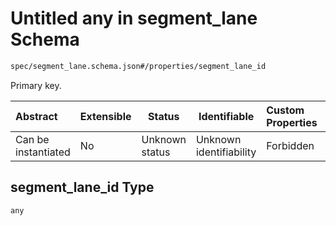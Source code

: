 # Untitled any in segment_lane Schema

```txt
spec/segment_lane.schema.json#/properties/segment_lane_id
```

Primary key.


| Abstract            | Extensible | Status         | Identifiable            | Custom Properties | Additional Properties | Access Restrictions | Defined In                                                                              |
| :------------------ | ---------- | -------------- | ----------------------- | :---------------- | --------------------- | ------------------- | --------------------------------------------------------------------------------------- |
| Can be instantiated | No         | Unknown status | Unknown identifiability | Forbidden         | Allowed               | none                | [segment_lane.schema.json\*](../../out/segment_lane.schema.json "open original schema") |

## segment_lane_id Type

`any`
